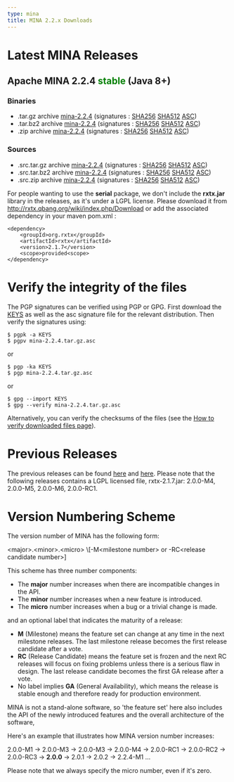 ```yaml
---
type: mina
title: MINA 2.2.x Downloads
---
```


# Latest MINA Releases

## Apache MINA 2.2.4 <font color="green">stable</font> (Java 8+)

### Binaries

* .tar.gz archive [mina-2.2.4](https://www.apache.org/dyn/closer.lua/mina/mina/2.2.4/apache-mina-2.2.4-bin.tar.gz) (signatures : [SHA256](https://www.apache.org/dist/mina/mina/2.2.4/apache-mina-2.2.4-bin.tar.gz.sha256) [SHA512](https://www.apache.org/dist/mina/mina/2.2.4/apache-mina-2.2.4-bin.tar.gz.sha512) [ASC](https://www.apache.org/dist/mina/mina/2.2.4/apache-mina-2.2.4-bin.tar.gz.asc))
* .tar.bz2 archive [mina-2.2.4](https://www.apache.org/dyn/closer.lua/mina/mina/2.2.4/apache-mina-2.2.4-bin.tar.bz2) (signatures : [SHA256](https://www.apache.org/dist/mina/mina/2.2.4/apache-mina-2.2.4-bin.tar.bz2.sha256) [SHA512](https://www.apache.org/dist/mina/mina/2.2.4/apache-mina-2.2.4-bin.tar.bz2.sha512) [ASC](https://www.apache.org/dist/mina/mina/2.2.4/apache-mina-2.2.4-bin.tar.bz2.asc))
* .zip archive [mina-2.2.4](https://www.apache.org/dyn/closer.lua/mina/mina/2.2.4/apache-mina-2.2.4-bin.zip) (signatures : [SHA256](https://www.apache.org/dist/mina/mina/2.2.4/apache-mina-2.2.4-bin.zip.sha256) [SHA512](https://www.apache.org/dist/mina/mina/2.2.4/apache-mina-2.2.4-bin.zip.sha512) [ASC](https://www.apache.org/dist/mina/mina/2.2.4/apache-mina-2.2.4-bin.zip.asc))

### Sources

* .src.tar.gz archive [mina-2.2.4](https://www.apache.org/dyn/closer.lua/mina/mina/2.2.4/apache-mina-2.2.4-src.tar.gz) (signatures : [SHA256](https://www.apache.org/dist/mina/mina/2.2.4/apache-mina-2.2.4-src.tar.gz.sha256) [SHA512](https://www.apache.org/dist/mina/mina/2.2.4/apache-mina-2.2.4-src.tar.gz.sha512) [ASC](https://www.apache.org/dist/mina/mina/2.2.4/apache-mina-2.2.4-src.tar.gz.asc))
* .src.tar.bz2 archive [mina-2.2.4](https://www.apache.org/dyn/closer.lua/mina/mina/2.2.4/apache-mina-2.2.4-src.tar.bz2) (signatures : [SHA256](https://www.apache.org/dist/mina/mina/2.2.4/apache-mina-2.2.4-src.tar.bz2.sha256) [SHA512](https://www.apache.org/dist/mina/mina/2.2.4/apache-mina-2.2.4-src.tar.bz2.sha512) [ASC](https://www.apache.org/dist/mina/mina/2.2.4/apache-mina-2.2.4-src.tar.bz2.asc))
* .src.zip archive [mina-2.2.4](https://www.apache.org/dyn/closer.lua/mina/mina/2.2.4/apache-mina-2.2.4-src.zip) (signatures : [SHA256](https://www.apache.org/dist/mina/mina/2.2.4/apache-mina-2.2.4-src.zip.sha256) [SHA512](https://www.apache.org/dist/mina/mina/2.2.4/apache-mina-2.2.4-src.zip.sha512) [ASC](https://www.apache.org/dist/mina/mina/2.2.4/apache-mina-2.2.4-src.zip.asc))

<div class="note" markdown="1">
    For people wanting to use the <strong>serial</strong> package, we don't include the <strong>rxtx.jar</strong> library in the releases, as it's under a LGPL license. Please download it from <a href="http://rxtx.qbang.org/wiki/index.php/Download" class="external-link" rel="nofollow">http://rxtx.qbang.org/wiki/index.php/Download</a> or add the associated dependency in your maven pom.xml :

    <dependency>
        <groupId>org.rxtx</groupId>
        <artifactId>rxtx</artifactId>
        <version>2.1.7</version>
        <scope>provided<scope>
    </dependency>
</div>

# Verify the integrity of the files

The PGP signatures can be verified using PGP or GPG. First download the [KEYS](https://downloads.apache.org/mina/KEYS) as well as the asc signature file for the relevant distribution. Then verify the signatures using:

    $ pgpk -a KEYS
    $ pgpv mina-2.2.4.tar.gz.asc

or

    $ pgp -ka KEYS
    $ pgp mina-2.2.4.tar.gz.asc
    
or

    $ gpg --import KEYS
    $ gpg --verify mina-2.2.4.tar.gz.asc

Alternatively, you can verify the checksums of the files (see the [How to verify downloaded files page](https://www.apache.org/info/verification.html)). 


# Previous Releases

The previous releases can be found [here](https://archive.apache.org/dist/mina/) and [here](https://archive.apache.org/dist/mina/mina/). Please note that the following releases contains a LGPL licensed file, rxtx-2.1.7.jar: 2.0.0-M4, 2.0.0-M5, 2.0.0-M6, 2.0.0-RC1.

# Version Numbering Scheme

The version number of MINA has the following form:

<div class="info" markdown="1">
    &lt;major>.&lt;minor>.&lt;micro> \[-M&lt;milestone number> or -RC&lt;release candidate number>]
</div>

This scheme has three number components:

* The __major__ number increases when there are incompatible changes in the API.
* The __minor__ number increases when a new feature is introduced.
* The __micro__ number increases when a bug or a trivial change is made.

and an optional label that indicates the maturity of a release:

* __M__ (Milestone) means the feature set can change at any time in the next milestone releases. The last milestone release becomes the first release candidate after a vote.
* __RC__ (Release Candidate) means the feature set is frozen and the next RC releases will focus on fixing problems unless there is a serious flaw in design. The last release candidate becomes the first GA release after a vote.
* No label implies __GA__ (General Availability), which means the release is stable enough and therefore ready for production environment.

MINA is not a stand-alone software, so 'the feature set' here also includes the API of the newly introduced features and the overall architecture of the software,

Here's an example that illustrates how MINA version number increases:

<div class="info" markdown="1">
    2.0.0-M1 -> 2.0.0-M3 -> 2.0.0-M3 -> 2.0.0-M4 ->  2.0.0-RC1 -> 2.0.0-RC2 -> 2.0.0-RC3 -> <strong>2.0.0</strong> -> 2.0.1 -> 2.0.2 -> 2.2.4-M1 ...
</div>

Please note that we always specify the micro number, even if it's zero.
